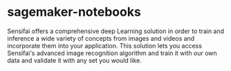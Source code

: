 # sagemaker-notebooks
Sensifai offers a comprehensive deep Learning solution in order to train and inference a wide variety of concepts from images and videos and incorporate them into your application. This solution lets you access Sensifai's advanced image recognition algorithm and train it with our own data and validate it with any set you would like. 


